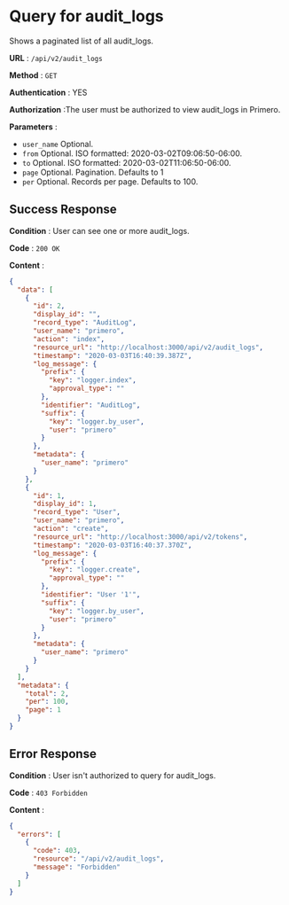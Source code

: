 <!-- Copyright (c) 2014 - 2023 UNICEF. All rights reserved. -->

# Query for audit_logs

Shows a paginated list of all audit_logs.

**URL** : `/api/v2/audit_logs`

**Method** : `GET`

**Authentication** : YES

**Authorization** :The user must be authorized to view audit_logs in Primero.

**Parameters** :

* `user_name` Optional.
* `from` Optional. ISO formatted: 2020-03-02T09:06:50-06:00.
* `to` Optional. ISO formatted: 2020-03-02T11:06:50-06:00.
* `page` Optional. Pagination. Defaults to 1
* `per` Optional. Records per page. Defaults to 100.

## Success Response

**Condition** : User can see one or more audit_logs.

**Code** : `200 OK`

**Content** :

```json
{
  "data": [
    {
      "id": 2,
      "display_id": "",
      "record_type": "AuditLog",
      "user_name": "primero",
      "action": "index",
      "resource_url": "http://localhost:3000/api/v2/audit_logs",
      "timestamp": "2020-03-03T16:40:39.387Z",
      "log_message": {
        "prefix": {
          "key": "logger.index",
          "approval_type": ""
        },
        "identifier": "AuditLog",
        "suffix": {
          "key": "logger.by_user",
          "user": "primero"
        }
      },
      "metadata": {
        "user_name": "primero"
      }
    },
    {
      "id": 1,
      "display_id": 1,
      "record_type": "User",
      "user_name": "primero",
      "action": "create",
      "resource_url": "http://localhost:3000/api/v2/tokens",
      "timestamp": "2020-03-03T16:40:37.370Z",
      "log_message": {
        "prefix": {
          "key": "logger.create",
          "approval_type": ""
        },
        "identifier": "User '1'",
        "suffix": {
          "key": "logger.by_user",
          "user": "primero"
        }
      },
      "metadata": {
        "user_name": "primero"
      }
    }
  ],
  "metadata": {
    "total": 2,
    "per": 100,
    "page": 1
  }
}
```
## Error Response

**Condition** : User isn't authorized to query for audit_logs.

**Code** : `403 Forbidden`

**Content** :

```json
{
  "errors": [
    {
      "code": 403,
      "resource": "/api/v2/audit_logs",
      "message": "Forbidden"
    }
  ]
}
```
